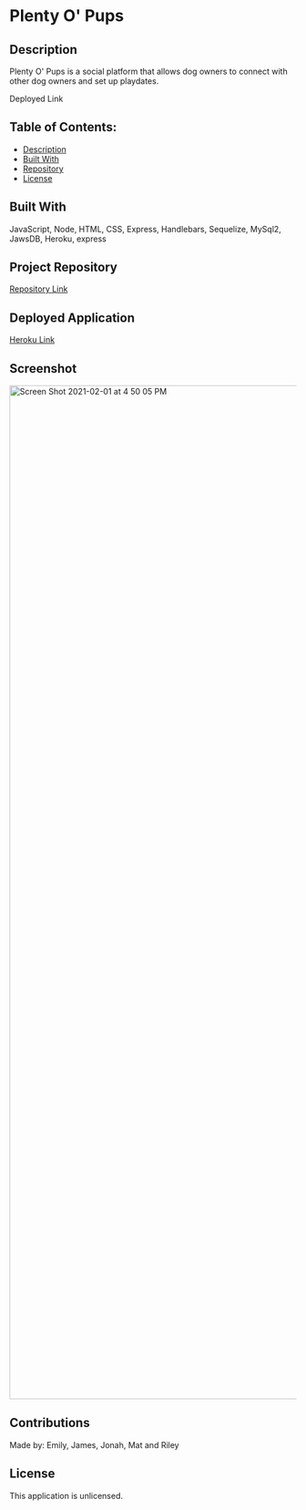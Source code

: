 # Plenty O' Pups

## Description
Plenty O' Pups is a social platform that allows dog owners to connect with other dog owners and set up playdates.

Deployed Link

## Table of Contents:
* [Description](#description)
* [Built With](#built-with)
* [Repository](#repository)
* [License](#license)

## Built With
JavaScript, Node, HTML, CSS, Express, Handlebars, Sequelize, MySql2, JawsDB, Heroku, express

## Project Repository
[Repository Link](https://github.com/Mbogaert/group-project-two)

## Deployed Application
[Heroku Link](https://immense-coast-52607.herokuapp.com/)

## Screenshot
<img width="1780" alt="Screen Shot 2021-02-01 at 4 50 05 PM" src="https://user-images.githubusercontent.com/28774706/106532601-b1cc2d00-64ad-11eb-93c4-5deeaba273ea.png">

## Contributions
Made by: Emily, James, Jonah, Mat and Riley

## License
This application is unlicensed.
